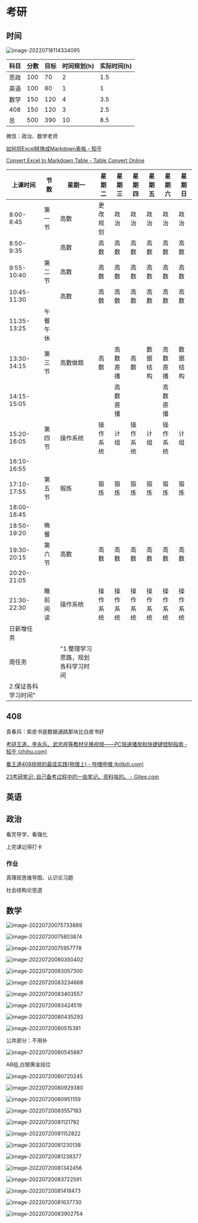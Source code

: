 # 考研

## 时间

![image-20220718114334095](img/image-20220718114334095.png)

| 科目 | 分数 | 目标 | 时间规划(h) | 实际时间(h) |
| ---- | ---- | ---- | ----------- | ----------- |
| 思政 | 100  | 70   | 2           | 1.5         |
| 英语 | 100  | 80   | 1           | 1           |
| 数学 | 150  | 120  | 4           | 3.5         |
| 408  | 150  | 120  | 3           | 2.5         |
| 总   | 500  | 390  | 10          | 8.5         |

微信：政治、数学老师







[如何将Excel转换成Markdown表格 \- 知乎](https://zhuanlan.zhihu.com/p/59921839)

[Convert Excel to Markdown Table \- Table Convert Online](https://tableconvert.com/excel-to-markdown)

| 上课时间            | 节数     | 星期一                            | 星期二   | 星期三   | 星期四   | 星期五   | 星期六   | 星期日   |
| ------------------- | -------- | --------------------------------- | -------- | -------- | -------- | -------- | -------- | -------- |
| 8:00-8:45           | 第一节   | 高数                              | 更改规划 | 政治     | 政治     | 政治     | 政治     | 政治     |
| 8:50-9:35           |          | 高数                              | 高数     | 高数     | 高数     | 高数     | 高数     | 高数     |
| 9:55-10:40          | 第二节   | 高数                              | 高数     | 高数     | 高数     | 高数     | 高数     | 高数     |
| 10:45-11:30         |          | 高数                              | 高数     | 高数     | 高数     | 高数     | 高数     | 高数     |
| 11:35-13:25         | 午餐午休 |                                   |          |          |          |          |          |          |
| 13:30-14:15         | 第三节   | 高数做题                          | 高数     | 高数直播 | 高数     | 数据结构 | 高数直播 | 数据结构 |
| 14:15-15:05         |          |                                   |          | 高数直播 |          |          | 高数直播 |          |
| 15:20-16:05         | 第四节   | 操作系统                          | 操作系统 | 计组     | 操作系统 | 计组     | 操作系统 | 计组     |
| 16:10-16:55         |          |                                   |          |          |          |          |          |          |
| 17:10-17:55         | 第五节   | 锻炼                              | 锻炼     | 锻炼     | 锻炼     | 锻炼     | 锻炼     | 锻炼     |
| 18:00-18:45         |          |                                   |          |          |          |          |          |          |
| 18:50-19:20         | 晚餐     |                                   |          |          |          |          |          |          |
| 19:30-20:15         | 第六节   | 高数                              | 高数     | 高数     | 高数     | 高数     | 高数     | 高数     |
| 20:20-21:05         |          |                                   |          |          |          |          |          |          |
| 21:30-22:30         | 睡前阅读 | 操作系统                          | 操作系统 | 操作系统 | 操作系统 | 操作系统 | 操作系统 | 操作系统 |
| 日新增任务          |          |                                   |          |          |          |          |          |          |
| 周任务              |          | "1.整理学习思路，规划各科学习时间 |          |          |          |          |          |          |
| 2.保证各科学习时间" |          |                                   |          |          |          |          |          |          |

## 408

袁春风：紫皮书是数据通路那块比白皮书好

[考研王道、李永乐、武忠祥等教材兑换视频——PC倍速播放和快捷键控制指南 - 知乎 (zhihu.com)](https://zhuanlan.zhihu.com/p/389376188?ivk_sa=1024320u)

[看王道408视频的最佳实践(物理上) - 哔哩哔哩 (bilibili.com)](https://www.bilibili.com/read/cv16470164)

[23考研笔记: 自己备考过程中的一些笔记。资料啥的。 - Gitee.com](https://gitee.com/yishen_yishen/kaoyan_notes_23/tree/master/408/数据结构)

## 英语

## 政治

看完导学，看强化

上完课记得打卡

### 作业

真理观思维导图、认识论习题

社会结构论思道

## 数学

![image-20220720075733889](img/image-20220720075733889.png)

![image-20220720075803874](img/image-20220720075803874.png)

![image-20220720075957778](img/image-20220720075957778.png)

![image-20220720080350402](img/image-20220720080350402.png)

![image-20220720083057300](img/image-20220720083057300.png)

![image-20220720083234668](img/image-20220720083234668.png)

![image-20220720083403557](img/image-20220720083403557.png)

![image-20220720083424519](img/image-20220720083424519.png)

![image-20220720080435293](img/image-20220720080435293.png)

![image-20220720080515391](img/image-20220720080515391.png)

公共部分：不用补

![image-20220720080545887](img/image-20220720080545887.png)

AB组,白银黄金段位

![image-20220720080720245](img/image-20220720080720245.png)

![image-20220720080929380](img/image-20220720080929380.png)

![image-20220720080951159](img/image-20220720080951159.png)

![image-20220720083557183](img/image-20220720083557183.png)

![image-20220720081121792](img/image-20220720081121792.png)

![image-20220720081152822](img/image-20220720081152822.png)

![image-20220720081230138](img/image-20220720081230138.png)

![image-20220720081238377](img/image-20220720081238377.png)

![image-20220720081342456](img/image-20220720081342456.png)

![image-20220720083722591](img/image-20220720083722591.png)

![image-20220720081418473](img/image-20220720081418473.png)

![image-20220720081637730](img/image-20220720081637730.png)

![image-20220720083902754](img/image-20220720083902754.png)
